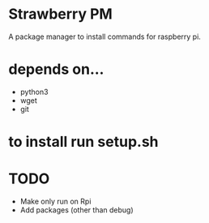 # Strawberry PM
A package manager to install commands for raspberry pi.
# depends on...
* python3
* wget
* git
# to install run setup.sh
# TODO
* Make only run on Rpi
* Add packages (other than debug)
